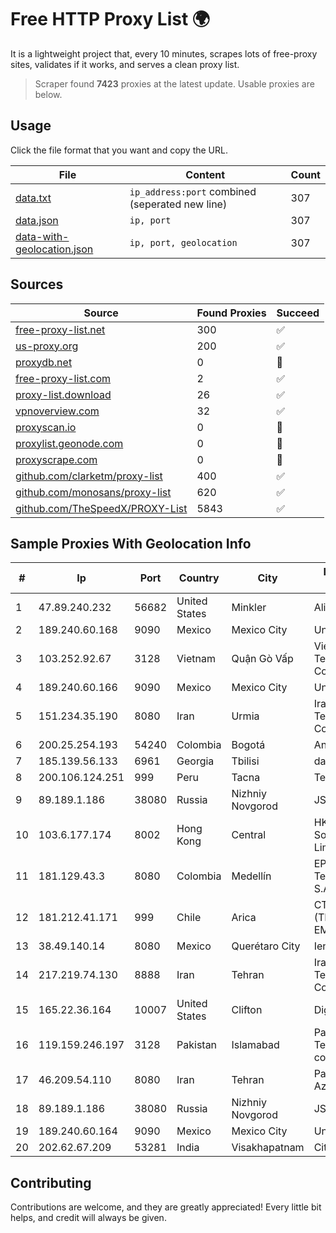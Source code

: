 
# Free HTTP Proxy List 🌍

It is a lightweight project that, every 10 minutes, scrapes lots of free-proxy sites, validates if it works, and serves a clean proxy list.


> Scraper found **7423** proxies at the latest update. Usable proxies are below.

## Usage

Click the file format that you want and copy the URL.


|File|Content|Count|
|----|-------|-----|
|[data.txt](https://raw.githubusercontent.com/themiralay/Proxy-List-World/master/data.txt)|`ip_address:port` combined (seperated new line)|307|
|[data.json](https://raw.githubusercontent.com/themiralay/Proxy-List-World/master/data.json)|`ip, port`|307|
|[data-with-geolocation.json](https://raw.githubusercontent.com/themiralay/Proxy-List-World/master/data-with-geolocation.json)|`ip, port, geolocation`|307|

## Sources

|Source|Found Proxies|Succeed|
|------|-------------|-------|
|[free-proxy-list.net](https://free-proxy-list.net)|300|✅|
|[us-proxy.org](https://www.us-proxy.org)|200|✅|
|[proxydb.net](http://proxydb.net)|0|🚫|
|[free-proxy-list.com](https://free-proxy-list.com/?page=&port=&type%5B%5D=http&type%5B%5D=https&up_time=0&search=Search)|2|✅|
|[proxy-list.download](https://www.proxy-list.download/HTTP)|26|✅|
|[vpnoverview.com](https://vpnoverview.com/privacy/anonymous-browsing/free-proxy-servers)|32|✅|
|[proxyscan.io](https://www.proxyscan.io)|0|🚫|
|[proxylist.geonode.com](https://proxylist.geonode.com/api/proxy-list?limit=300&page=1&sort_by=lastChecked&sort_type=desc&protocols=http,https)|0|🚫|
|[proxyscrape.com](https://api.proxyscrape.com/v2/?request=displayproxies&protocol=http&timeout=10000&country=all&ssl=all&anonymity=all)|0|🚫|
|[github.com/clarketm/proxy-list](https://raw.githubusercontent.com/clarketm/proxy-list/master/proxy-list-raw.txt)|400|✅|
|[github.com/monosans/proxy-list](https://raw.githubusercontent.com/monosans/proxy-list/main/proxies/http.txt)|620|✅|
|[github.com/TheSpeedX/PROXY-List](https://raw.githubusercontent.com/TheSpeedX/PROXY-List/master/http.txt)|5843|✅|


## Sample Proxies With Geolocation Info

|#|Ip|Port|Country|City|Internet Service Provider|
|-|--|----|-------|----|-------------------------|
|1|47.89.240.232|56682|United States|Minkler|Alibaba.com LLC|
|2|189.240.60.168|9090|Mexico|Mexico City|Uninet S.A. de C.V.|
|3|103.252.92.67|3128|Vietnam|Quận Gò Vấp|Viet Digital Technology Liability Company|
|4|189.240.60.166|9090|Mexico|Mexico City|Uninet S.A. de C.V.|
|5|151.234.35.190|8080|Iran|Urmia|Iran Telecommunication Company PJS|
|6|200.25.254.193|54240|Colombia|Bogotá|Andinet ON Line|
|7|185.139.56.133|6961|Georgia|Tbilisi|datacenter|
|8|200.106.124.251|999|Peru|Tacna|Telefonica del Peru|
|9|89.189.1.186|38080|Russia|Nizhniy Novgorod|JSC Vimpelcom|
|10|103.6.177.174|8002|Hong Kong|Central|HKBN Enterprise Solutions HK Limited|
|11|181.129.43.3|8080|Colombia|Medellín|EPM Telecomunicaciones S.A. E.S.P.|
|12|181.212.41.171|999|Chile|Arica|CTC. CORP S.A. (TELEFONICA EMPRESAS)|
|13|38.49.140.14|8080|Mexico|Querétaro City|Ientc S De RL De CV|
|14|217.219.74.130|8888|Iran|Tehran|Iran Telecommunication Company PJS|
|15|165.22.36.164|10007|United States|Clifton|DigitalOcean, LLC|
|16|119.159.246.197|3128|Pakistan|Islamabad|Pakistan Telecommuication company limited|
|17|46.209.54.110|8080|Iran|Tehran|Pardazeshgar Ray Azma Co. Ltd.|
|18|89.189.1.186|38080|Russia|Nizhniy Novgorod|JSC Vimpelcom|
|19|189.240.60.164|9090|Mexico|Mexico City|Uninet S.A. de C.V.|
|20|202.62.67.209|53281|India|Visakhapatnam|CityOnline Services|



## Contributing

Contributions are welcome, and they are greatly appreciated! Every
little bit helps, and credit will always be given.

